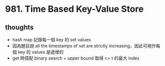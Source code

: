# 981. Time Based Key-Value Store

## thoughts

- hash map 記錄每一個 key 的 set values
- 因為題目說 all the timestamps of set are strictly increasing，因此可視作每個 key 的 values 是遞增的
- get 時搭配 binary search + upper bound 取得 <= t 的最大 index
